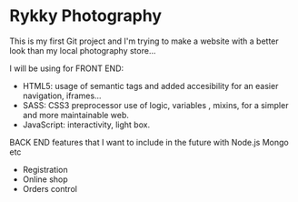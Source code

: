 # Rykky Photography

This is my first Git project and I'm trying to make a website with a better look than 
my local photography store...


I will be using for FRONT END:

  - HTML5: usage of semantic tags and added accesibility for an easier navigation, iframes... 
  - SASS: CSS3 preprocessor use of logic, variables , mixins, for a simpler and more maintainable web.
  - JavaScript: interactivity, light box.


BACK END features that I want to include in the future with Node.js Mongo etc
  - Registration 
  - Online shop 
  - Orders control
